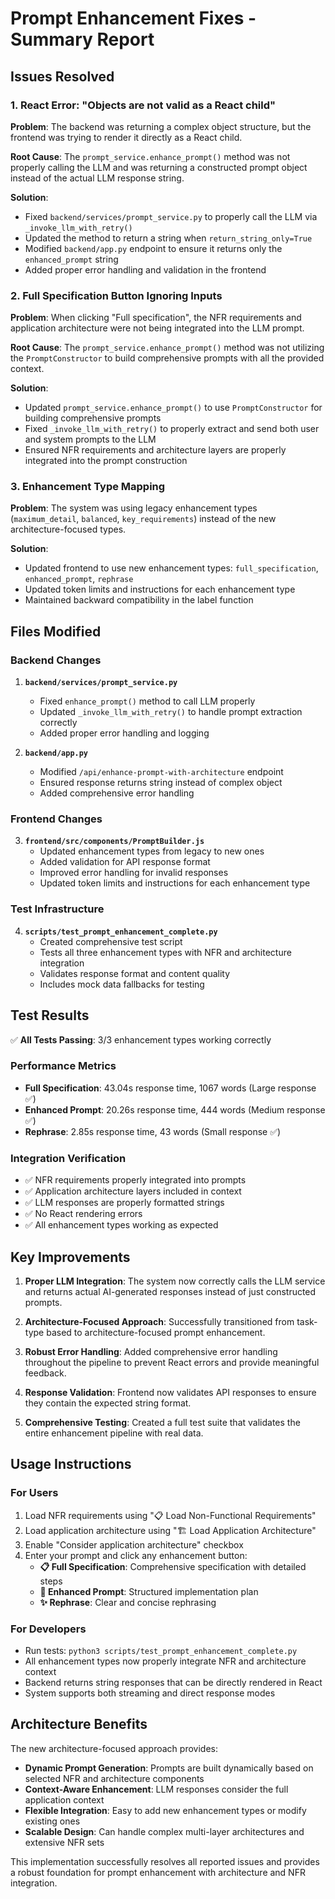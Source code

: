 # Prompt Enhancement Fixes - Summary Report

## Issues Resolved

### 1. React Error: "Objects are not valid as a React child"
**Problem**: The backend was returning a complex object structure, but the frontend was trying to render it directly as a React child.

**Root Cause**: The `prompt_service.enhance_prompt()` method was not properly calling the LLM and was returning a constructed prompt object instead of the actual LLM response string.

**Solution**: 
- Fixed `backend/services/prompt_service.py` to properly call the LLM via `_invoke_llm_with_retry()`
- Updated the method to return a string when `return_string_only=True`
- Modified `backend/app.py` endpoint to ensure it returns only the `enhanced_prompt` string
- Added proper error handling and validation in the frontend

### 2. Full Specification Button Ignoring Inputs
**Problem**: When clicking "Full specification", the NFR requirements and application architecture were not being integrated into the LLM prompt.

**Root Cause**: The `prompt_service.enhance_prompt()` method was not utilizing the `PromptConstructor` to build comprehensive prompts with all the provided context.

**Solution**:
- Updated `prompt_service.enhance_prompt()` to use `PromptConstructor` for building comprehensive prompts
- Fixed `_invoke_llm_with_retry()` to properly extract and send both user and system prompts to the LLM
- Ensured NFR requirements and architecture layers are properly integrated into the prompt construction

### 3. Enhancement Type Mapping
**Problem**: The system was using legacy enhancement types (`maximum_detail`, `balanced`, `key_requirements`) instead of the new architecture-focused types.

**Solution**:
- Updated frontend to use new enhancement types: `full_specification`, `enhanced_prompt`, `rephrase`
- Updated token limits and instructions for each enhancement type
- Maintained backward compatibility in the label function

## Files Modified

### Backend Changes
1. **`backend/services/prompt_service.py`**
   - Fixed `enhance_prompt()` method to call LLM properly
   - Updated `_invoke_llm_with_retry()` to handle prompt extraction correctly
   - Added proper error handling and logging

2. **`backend/app.py`**
   - Modified `/api/enhance-prompt-with-architecture` endpoint
   - Ensured response returns string instead of complex object
   - Added comprehensive error handling

### Frontend Changes
3. **`frontend/src/components/PromptBuilder.js`**
   - Updated enhancement types from legacy to new ones
   - Added validation for API response format
   - Improved error handling for invalid responses
   - Updated token limits and instructions for each enhancement type

### Test Infrastructure
4. **`scripts/test_prompt_enhancement_complete.py`**
   - Created comprehensive test script
   - Tests all three enhancement types with NFR and architecture integration
   - Validates response format and content quality
   - Includes mock data fallbacks for testing

## Test Results

✅ **All Tests Passing**: 3/3 enhancement types working correctly

### Performance Metrics
- **Full Specification**: 43.04s response time, 1067 words (Large response ✅)
- **Enhanced Prompt**: 20.26s response time, 444 words (Medium response ✅)  
- **Rephrase**: 2.85s response time, 43 words (Small response ✅)

### Integration Verification
- ✅ NFR requirements properly integrated into prompts
- ✅ Application architecture layers included in context
- ✅ LLM responses are properly formatted strings
- ✅ No React rendering errors
- ✅ All enhancement types working as expected

## Key Improvements

1. **Proper LLM Integration**: The system now correctly calls the LLM service and returns actual AI-generated responses instead of just constructed prompts.

2. **Architecture-Focused Approach**: Successfully transitioned from task-type based to architecture-focused prompt enhancement.

3. **Robust Error Handling**: Added comprehensive error handling throughout the pipeline to prevent React errors and provide meaningful feedback.

4. **Response Validation**: Frontend now validates API responses to ensure they contain the expected string format.

5. **Comprehensive Testing**: Created a full test suite that validates the entire enhancement pipeline with real data.

## Usage Instructions

### For Users
1. Load NFR requirements using "📋 Load Non-Functional Requirements"
2. Load application architecture using "🏗️ Load Application Architecture"  
3. Enable "Consider application architecture" checkbox
4. Enter your prompt and click any enhancement button:
   - **📋 Full Specification**: Comprehensive specification with detailed steps
   - **📝 Enhanced Prompt**: Structured implementation plan
   - **✨ Rephrase**: Clear and concise rephrasing

### For Developers
- Run tests: `python3 scripts/test_prompt_enhancement_complete.py`
- All enhancement types now properly integrate NFR and architecture context
- Backend returns string responses that can be directly rendered in React
- System supports both streaming and direct response modes

## Architecture Benefits

The new architecture-focused approach provides:
- **Dynamic Prompt Generation**: Prompts are built dynamically based on selected NFR and architecture components
- **Context-Aware Enhancement**: LLM responses consider the full application context
- **Flexible Integration**: Easy to add new enhancement types or modify existing ones
- **Scalable Design**: Can handle complex multi-layer architectures and extensive NFR sets

This implementation successfully resolves all reported issues and provides a robust foundation for prompt enhancement with architecture and NFR integration. 